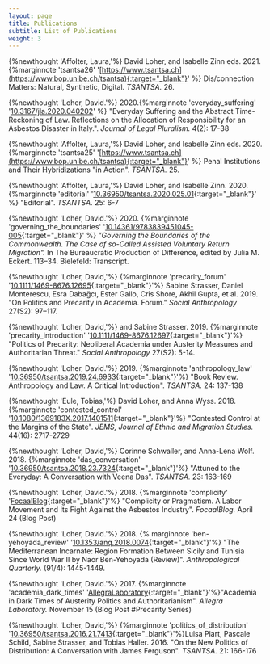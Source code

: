 ```yaml
---
layout: page
title: Publications
subtitle: List of Publications
weight: 3
---
```


{%newthought 'Affolter, Laura,'%} David Loher, and Isabelle Zinn eds. 2021. {%marginnote 'tsantsa26' '[https://www.tsantsa.ch](https://www.bop.unibe.ch/tsantsa){:target="_blank"}' %} Dis/connection Matters: Natural, Synthetic, Digital. *TSANTSA.* 26.

{%newthought 'Loher, David.'%} 2020.{%marginnote 'everyday_suffering' '[10.3167/jla.2020.040202](https://doi.org/10.3167/jla.2020.040202)' %} "Everyday Suffering and the Abstract Time-Reckoning of Law. Reflections on the Allocation of Responsibility for an Asbestos Disaster in Italy.". *Journal of Legal Pluralism.* 4(2): 17-38

{%newthought 'Affolter, Laura,'%} David Loher, and Isabelle Zinn eds. 2020. {%marginnote 'tsantsa25' '[https://www.tsantsa.ch](https://www.bop.unibe.ch/tsantsa){:target="_blank"}' %} Penal Institutions and Their Hybridizations "in Action". *TSANTSA.* 25.

{%newthought 'Affolter, Laura,'%} David Loher, and Isabelle Zinn. 2020. {%marginnote 'editorial' '[10.36950/tsantsa.2020.025.01](https://doi.org/10.36950/tsantsa.2020.025.01){:target="_blank"}' %} "Editorial". *TSANTSA.* 25: 6-7

{%newthought 'Loher, David.'%} 2020. {%marginnote 'governing_the_boundaries' '[10.14361/9783839451045-005](https://doi.org/10.14361/9783839451045-005){:target="_blank"}' %} *"Governing the Boundaries of the Commonwealth. The Case of so-Called Assisted Voluntary Return Migration".* In The Bureaucratic Production of Difference, edited by Julia M. Eckert. 113–34. Bielefeld: Transcript.

{%newthought 'Loher, David,'%} {%marginnote 'precarity_forum' '[10.1111/1469-8676.12695](https://doi.org/10.1111/1469-8676.12695){:target="_blank"}'%} Sabine Strasser, Daniel Monterescu, Esra Dabağcı, Ester Gallo, Cris Shore, Akhil Gupta, et al. 2019. "On Politics and Precarity in Academia. Forum." *Social Anthropology* 27(S2): 97–117.

{%newthought 'Loher, David,'%} and Sabine Strasser. 2019. {%marginnote 'precarity_introduction' '[10.1111/1469-8676.12697](https://doi.org/10.1111/1469-8676.12697){:target="_blank"}'%} "Politics of Precarity: Neoliberal Academia under Austerity Measures and Authoritarian Threat." *Social Anthropology* 27(S2): 5-14.

{%newthought 'Loher, David.'%} 2019. {%marginnote 'anthropology_law' '[10.36950/tsantsa.2019.24.6933](https://doi.org/10.36950/tsantsa.2019.24.6933){:target="_blank"}'%} "Book Review. Anthropology and Law. A Critical Introduction". *TSANTSA.* 24: 137-138

{%newthought 'Eule, Tobias,'%} David Loher, and Anna Wyss. 2018. {%marginnote 'contested_control' '[10.1080/1369183X.2017.1401511](https://doi.org/10.1080/1369183X.2017.1401511){:target="_blank"}'%} "Contested Control at the Margins of the State". *JEMS, Journal of Ethnic and Migration Studies.* 44(16): 2717-2729

{%newthought 'Loher, David,'%} Corinne Schwaller, and Anna-Lena Wolf. 2018. {%marginnote 'das_conversation' '[10.36950/tsantsa.2018.23.7324](https://doi.org/10.36950/tsantsa.2018.23.7324){:target="_blank"}'%} "Attuned to the Everyday: A Conversation with Veena Das". *TSANTSA.* 23: 163-169

{%newthought 'Loher, David.'%} 2018. {%marginnote 'complicity' '[FocaalBlog](https://www.focaalblog.com/2018/04/24/david-loher-complicity-or-pragmatism-a-labor-movement-and-its-fight-against-the-asbestos-industry){:target="_blank"}'%} "Complicity or Pragmatism. A Labor Movement and Its Fight Against the Asbestos Industry". *FocaalBlog.* April 24 (Blog Post)

{%newthought 'Loher, David.'%} 2018. {% marginnote 'ben-yehoyada_review' '[10.1353/anq.2018.0074](https://doi.org/10.1353/anq.2018.0074){:target="_blank"}'%} "The Mediterranean Incarnate: Region Formation Between Sicily and Tunisia Since World War II by Naor Ben-Yehoyada (Review)". *Anthropological Quarterly.* (91/4): 1445-1449.

{%newthought 'Loher, David.'%} 2017. {%marginnote 'academia_dark_times' '[AllegraLaboratory](http://allegralaboratory.net/precarious-lives-precarious-research-academia-in-dark-times-of-austerity-politics-and-authoritarianism){:target="_blank"}'%}"Academia in Dark Times of Austerity Politics and Authoritarianism". *Allegra Laboratory.* November 15 (Blog Post #Precarity Series)

{%newthought 'Loher, David,'%} {%marginnote 'politics_of_distribution' '[10.36950/tsantsa.2016.21.7413](https://doi.org/10.36950/tsantsa.2016.21.7413){:target="_blank"}'%}Luisa Piart, Pascale Schild, Sabine Strasser, and Tobias Haller. 2016. "On the New Politics of Distribution: A Conversation with James Ferguson". *TSANTSA.* 21: 166-176
